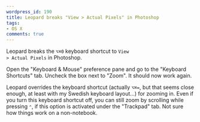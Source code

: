 ```yaml
---
wordpress_id: 190
title: Leopard breaks "View > Actual Pixels" in Photoshop
tags:
- OS X
comments: true
---
```

Leopard breaks the <code>⌥⌘0</code> keyboard shortcut to <code>View &gt; Actual Pixels</code> in Photoshop.

Open the "Keyboard &amp; Mouse" preference pane and go to the "Keyboard Shortcuts" tab. Uncheck the box next to "Zoom". It should now work again.

Leopard overrides the keyboard shortcut (actually <code>⌥⌘=</code>, but that seems close enough, at least with my Swedish keyboard layout…) for zooming in. Even if you turn this keyboard shortcut off, you can still zoom by scrolling while pressing <code>⌃</code>, if this option is activated under the "Trackpad" tab. Not sure how things work on a non-notebook.

